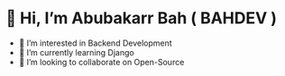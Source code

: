 # 👋 Hi, I’m Abubakarr Bah ( BAHDEV )
- 👀 I’m interested in Backend Development
- 🌱 I’m currently learning Django
- 💞️ I’m looking to collaborate on Open-Source

<!---
BAHDEV/BAHDEV is a ✨ special ✨ repository because its `README.md` (this file) appears on your GitHub profile.
You can click the Preview link to take a look at your changes.
--->
